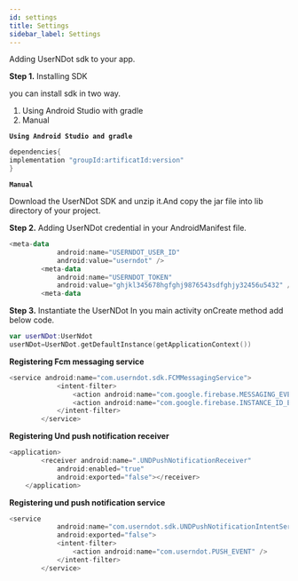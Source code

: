 ```yaml
---
id: settings
title: Settings
sidebar_label: Settings
---
```


Adding UserNDot sdk to your app.

**Step 1.** Installing SDK

you can install sdk in two way.
1. Using Android Studio with gradle
1. Manual

**`Using Android Studio and gradle`**
```kotlin
dependencies{
implementation "groupId:artificatId:version"
}
```
**`Manual`**

Download the UserNDot SDK and unzip it.And copy the jar file into lib directory of your project.

**Step 2.** Adding UserNDot credential in your AndroidManifest file.
```kotlin
<meta-data
            android:name="USERNDOT_USER_ID"
            android:value="userndot" />
        <meta-data
            android:name="USERNDOT_TOKEN"
            android:value="ghjkl345678hgfghj9876543sdfghjy32456u5432" />
        <meta-data
```

**Step 3.** Instantiate the UserNDot
In you main activity onCreate method add below code.
```kotlin
var userNDot:UserNdot
userNDot=UserNDot.getDefaultInstance(getApplicationContext())
```

**Registering Fcm messaging service**

```kotlin
<service android:name="com.userndot.sdk.FCMMessagingService">
            <intent-filter>
                <action android:name="com.google.firebase.MESSAGING_EVENT" />
                <action android:name="com.google.firebase.INSTANCE_ID_EVENT" />
            </intent-filter>
        </service>
```

**Registering Und push notification receiver**

```kotlin
<application>
        <receiver android:name=".UNDPushNotificationReceiver"
            android:enabled="true"
            android:exported="false"></receiver>
    </application>
```

**Registering und push notification service**

```kotlin
<service
            android:name="com.userndot.sdk.UNDPushNotificationIntentService"
            android:exported="false">
            <intent-filter>
                <action android:name="com.userndot.PUSH_EVENT" />
            </intent-filter>
        </service>
```


